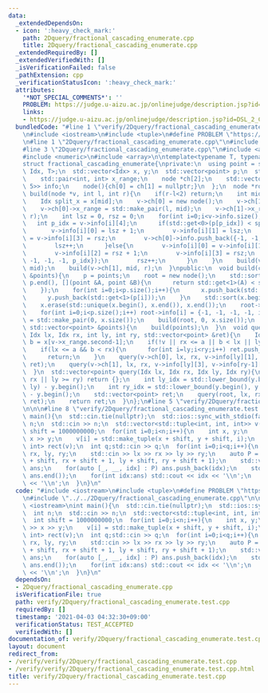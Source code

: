```yaml
---
data:
  _extendedDependsOn:
  - icon: ':heavy_check_mark:'
    path: 2Dquery/fractional_cascading_enumerate.cpp
    title: 2Dquery/fractional_cascading_enumerate.cpp
  _extendedRequiredBy: []
  _extendedVerifiedWith: []
  _isVerificationFailed: false
  _pathExtension: cpp
  _verificationStatusIcon: ':heavy_check_mark:'
  attributes:
    '*NOT_SPECIAL_COMMENTS*': ''
    PROBLEM: https://judge.u-aizu.ac.jp/onlinejudge/description.jsp?id=DSL_2_C
    links:
    - https://judge.u-aizu.ac.jp/onlinejudge/description.jsp?id=DSL_2_C
  bundledCode: "#line 1 \"verify/2Dquery/fractional_cascading_enumerate.test.cpp\"\
    \n#include <iostream>\n#include <tuple>\n#define PROBLEM \"https://judge.u-aizu.ac.jp/onlinejudge/description.jsp?id=DSL_2_C\"\
    \n#line 1 \"2Dquery/fractional_cascading_enumerate.cpp\"\n#include <vector>\n\
    #line 3 \"2Dquery/fractional_cascading_enumerate.cpp\"\n#include <algorithm>\n\
    #include <numeric>\n#include <array>\n\ntemplate<typename T, typename Idx = int>\n\
    struct fractional_cascading_enumerate{\nprivate:\n  using point = std::tuple<Idx,\
    \ Idx, T>;\n  std::vector<Idx> x, y;\n  std::vector<point> p;\n  struct node{\n\
    \    std::pair<int, int> x_range;\n    node *ch[2];\n    std::vector<std::array<int,\
    \ 5>> info;\n    node(){ch[0] = ch[1] = nullptr;}\n  };\n  node *root;\n  void\
    \ build(node *v, int l, int r){\n    if(r-l<2) return;\n    int mid = (l+r)/2;\n\
    \    Idx split_x = x[mid];\n    v->ch[0] = new node();\n    v->ch[1] = new node();\n\
    \    v->ch[0]->x_range = std::make_pair(l, mid);\n    v->ch[1]->x_range = std::make_pair(mid,\
    \ r);\n    int lsz = 0, rsz = 0;\n    for(int i=0;i<v->info.size();i++){\n   \
    \   int p_idx = v->info[i][4];\n      if(std::get<0>(p[p_idx]) < split_x){\n \
    \       v->info[i][0] = lsz + 1;\n        v->info[i][1] = lsz;\n        v->info[i][2]\
    \ = v->info[i][3] = rsz;\n        v->ch[0]->info.push_back({-1, -1, -1, -1, p_idx});\n\
    \        lsz++;\n      }else{\n        v->info[i][0] = v->info[i][1] = lsz;\n\
    \        v->info[i][2] = rsz + 1;\n        v->info[i][3] = rsz;\n        v->ch[1]->info.push_back({-1,\
    \ -1, -1, -1, p_idx});\n        rsz++;\n      }\n    }\n    build(v->ch[0], l,\
    \ mid);\n    build(v->ch[1], mid, r);\n  }\npublic:\n  void build(const std::vector<point>\
    \ &points){\n    p = points;\n    root = new node();\n    std::sort(p.begin(),\
    \ p.end(), [](point &A, point &B){\n      return std::get<1>(A) < std::get<1>(B);\n\
    \    });\n    for(int i=0;i<p.size();i++){\n      x.push_back(std::get<0>(p[i]));\n\
    \      y.push_back(std::get<1>(p[i]));\n    }\n    std::sort(x.begin(), x.end());\n\
    \    x.erase(std::unique(x.begin(), x.end()), x.end());\n    root->info.resize(p.size());\n\
    \    for(int i=0;i<p.size();i++) root->info[i] = {-1, -1, -1, -1, i};\n    root->x_range\
    \ = std::make_pair(0, x.size());\n    build(root, 0, x.size());\n  }\n  fractional_cascading_enumerate(const\
    \ std::vector<point> &points){\n    build(points);\n  }\n  void query(node *v,\
    \ Idx lx, Idx rx, int ly, int ry, std::vector<point> &ret){\n    Idx a = x[v->x_range.first],\
    \ b = x[v->x_range.second-1];\n    if(!v || rx <= a || b < lx || ly >= ry) return;\n\
    \    if(lx <= a && b < rx){\n      for(int i=ly;i<ry;i++) ret.push_back(p[v->info[i][4]]);\n\
    \      return;\n    }\n    query(v->ch[0], lx, rx, v->info[ly][1], v->info[ry-1][0],\
    \ ret);\n    query(v->ch[1], lx, rx, v->info[ly][3], v->info[ry-1][2], ret);\n\
    \  }\n  std::vector<point> query(Idx lx, Idx rx, Idx ly, Idx ry){\n    if(lx >=\
    \ rx || ly >= ry) return {};\n    int ly_idx = std::lower_bound(y.begin(), y.end(),\
    \ ly) - y.begin();\n    int ry_idx = std::lower_bound(y.begin(), y.end(), ry)\
    \ - y.begin();\n    std::vector<point> ret;\n    query(root, lx, rx, ly_idx, ry_idx,\
    \ ret);\n    return ret;\n  }\n};\n#line 5 \"verify/2Dquery/fractional_cascading_enumerate.test.cpp\"\
    \n\n\n#line 8 \"verify/2Dquery/fractional_cascading_enumerate.test.cpp\"\nint\
    \ main(){\n  std::cin.tie(nullptr);\n  std::ios::sync_with_stdio(false);\n  int\
    \ n;\n  std::cin >> n;\n  std::vector<std::tuple<int, int, int>> v(n);\n  int\
    \ shift = 1000000000;\n  for(int i=0;i<n;i++){\n    int x, y;\n    std::cin >>\
    \ x >> y;\n    v[i] = std::make_tuple(x + shift, y + shift, i);\n  }\n  fractional_cascading_enumerate<int,\
    \ int> rect(v);\n  int q;std::cin >> q;\n  for(int i=0;i<q;i++){\n    int lx,\
    \ rx, ly, ry;\n    std::cin >> lx >> rx >> ly >> ry;\n    auto P = rect.query(lx\
    \ + shift, rx + shift + 1, ly + shift, ry + shift + 1);\n    std::vector<int>\
    \ ans;\n    for(auto [_, __, idx] : P) ans.push_back(idx);\n    std::sort(ans.begin(),\
    \ ans.end());\n    for(int idx:ans) std::cout << idx << '\\n';\n    std::cout\
    \ << '\\n';\n  }\n}\n"
  code: "#include <iostream>\n#include <tuple>\n#define PROBLEM \"https://judge.u-aizu.ac.jp/onlinejudge/description.jsp?id=DSL_2_C\"\
    \n#include \"../../2Dquery/fractional_cascading_enumerate.cpp\"\n\n\n#include\
    \ <iostream>\nint main(){\n  std::cin.tie(nullptr);\n  std::ios::sync_with_stdio(false);\n\
    \  int n;\n  std::cin >> n;\n  std::vector<std::tuple<int, int, int>> v(n);\n\
    \  int shift = 1000000000;\n  for(int i=0;i<n;i++){\n    int x, y;\n    std::cin\
    \ >> x >> y;\n    v[i] = std::make_tuple(x + shift, y + shift, i);\n  }\n  fractional_cascading_enumerate<int,\
    \ int> rect(v);\n  int q;std::cin >> q;\n  for(int i=0;i<q;i++){\n    int lx,\
    \ rx, ly, ry;\n    std::cin >> lx >> rx >> ly >> ry;\n    auto P = rect.query(lx\
    \ + shift, rx + shift + 1, ly + shift, ry + shift + 1);\n    std::vector<int>\
    \ ans;\n    for(auto [_, __, idx] : P) ans.push_back(idx);\n    std::sort(ans.begin(),\
    \ ans.end());\n    for(int idx:ans) std::cout << idx << '\\n';\n    std::cout\
    \ << '\\n';\n  }\n}\n"
  dependsOn:
  - 2Dquery/fractional_cascading_enumerate.cpp
  isVerificationFile: true
  path: verify/2Dquery/fractional_cascading_enumerate.test.cpp
  requiredBy: []
  timestamp: '2021-04-03 04:32:30+09:00'
  verificationStatus: TEST_ACCEPTED
  verifiedWith: []
documentation_of: verify/2Dquery/fractional_cascading_enumerate.test.cpp
layout: document
redirect_from:
- /verify/verify/2Dquery/fractional_cascading_enumerate.test.cpp
- /verify/verify/2Dquery/fractional_cascading_enumerate.test.cpp.html
title: verify/2Dquery/fractional_cascading_enumerate.test.cpp
---
```

